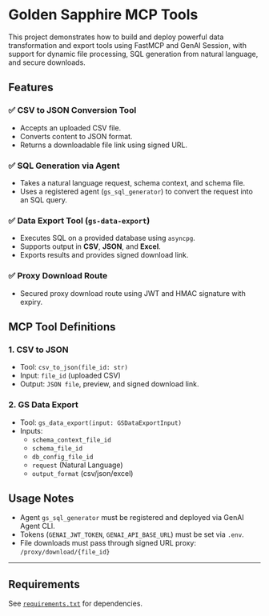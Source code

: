 # Golden Sapphire MCP Tools

This project demonstrates how to build and deploy powerful data transformation and export tools using FastMCP and GenAI Session, with support for dynamic file processing, SQL generation from natural language, and secure downloads.

## Features

### ✅ CSV to JSON Conversion Tool
- Accepts an uploaded CSV file.
- Converts content to JSON format.
- Returns a downloadable file link using signed URL.

### ✅ SQL Generation via Agent
- Takes a natural language request, schema context, and schema file.
- Uses a registered agent (`gs_sql_generator`) to convert the request into an SQL query.

### ✅ Data Export Tool (`gs-data-export`)
- Executes SQL on a provided database using `asyncpg`.
- Supports output in **CSV**, **JSON**, and **Excel**.
- Exports results and provides signed download link.

### ✅ Proxy Download Route
- Secured proxy download route using JWT and HMAC signature with expiry.

## MCP Tool Definitions

### 1. CSV to JSON
- Tool: `csv_to_json(file_id: str)`
- Input: `file_id` (uploaded CSV)
- Output: `JSON file`, preview, and signed download link.

### 2. GS Data Export
- Tool: `gs_data_export(input: GSDataExportInput)`
- Inputs:
  - `schema_context_file_id`
  - `schema_file_id`
  - `db_config_file_id`
  - `request` (Natural Language)
  - `output_format` (csv/json/excel)

## Usage Notes

- Agent `gs_sql_generator` must be registered and deployed via GenAI Agent CLI.
- Tokens (`GENAI_JWT_TOKEN`, `GENAI_API_BASE_URL`) must be set via `.env`.
- File downloads must pass through signed URL proxy: `/proxy/download/{file_id}`

---

## Requirements

See [`requirements.txt`](requirements.txt) for dependencies.